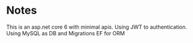 # Notes

This is an asp.net core 6 with minimal apis. 
Using JWT to authentication.
Using MySQL as DB and Migrations EF for ORM